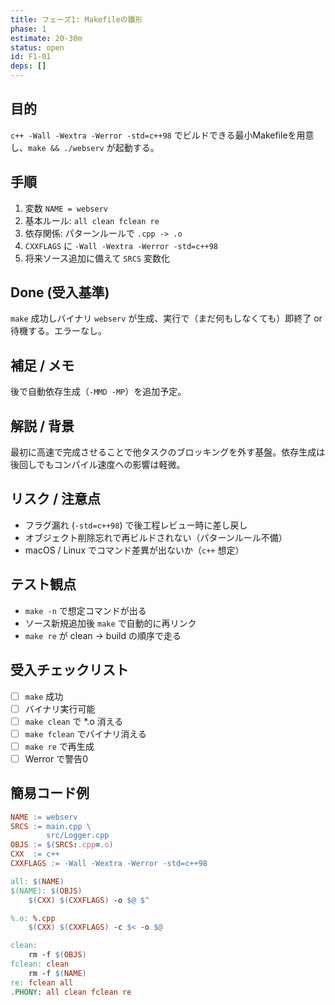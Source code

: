 ```yaml
---
title: フェーズ1: Makefileの雛形
phase: 1
estimate: 20-30m
status: open
id: F1-01
deps: []
---
```


## 目的
`c++ -Wall -Wextra -Werror -std=c++98` でビルドできる最小Makefileを用意し、`make && ./webserv` が起動する。

## 手順
1. 変数 `NAME = webserv`
2. 基本ルール: `all clean fclean re`
3. 依存関係: パターンルールで `.cpp -> .o`
4. `CXXFLAGS` に `-Wall -Wextra -Werror -std=c++98`
5. 将来ソース追加に備えて `SRCS` 変数化

## Done (受入基準)
`make` 成功しバイナリ `webserv` が生成、実行で（まだ何もしなくても）即終了 or 待機する。エラーなし。

## 補足 / メモ
後で自動依存生成（`-MMD -MP`）を追加予定。

## 解説 / 背景
最初に高速で完成させることで他タスクのブロッキングを外す基盤。依存生成は後回しでもコンパイル速度への影響は軽微。

## リスク / 注意点
- フラグ漏れ (`-std=c++98`) で後工程レビュー時に差し戻し
- オブジェクト削除忘れで再ビルドされない（パターンルール不備）
- macOS / Linux でコマンド差異が出ないか（`c++` 想定）

## テスト観点
- `make -n` で想定コマンドが出る
- ソース新規追加後 `make` で自動的に再リンク
- `make re` が clean → build の順序で走る

## 受入チェックリスト
- [ ] `make` 成功
- [ ] バイナリ実行可能
- [ ] `make clean` で *.o 消える
- [ ] `make fclean` でバイナリ消える
- [ ] `make re` で再生成
- [ ] Werror で警告0

## 簡易コード例
```Makefile
NAME := webserv
SRCS := main.cpp \
        src/Logger.cpp
OBJS := $(SRCS:.cpp=.o)
CXX  := c++
CXXFLAGS := -Wall -Wextra -Werror -std=c++98

all: $(NAME)
$(NAME): $(OBJS)
	$(CXX) $(CXXFLAGS) -o $@ $^

%.o: %.cpp
	$(CXX) $(CXXFLAGS) -c $< -o $@

clean:
	rm -f $(OBJS)
fclean: clean
	rm -f $(NAME)
re: fclean all
.PHONY: all clean fclean re
```

